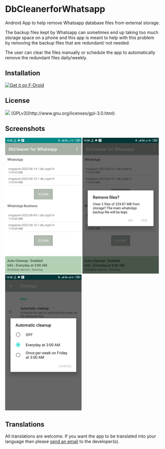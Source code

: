 # DbCleanerforWhatsapp

Android App to help remove Whatsapp database files from external storage. 

The backup files kept by Whatsapp can sometimes end up taking too much storage space on a phone and this app is meant to help with this problem by removing the backup files that are redundant/ not needed. 

The user can clear the files manually or schedule the app to automatically remove the redundant files daily/weekly.

## Installation

[<img src="https://fdroid.gitlab.io/artwork/badge/get-it-on.png"
     alt="Get it on F-Droid"
     height="80">](https://f-droid.org/packages/com.tserumula.dbcleanerforwhatsapp/)

## License
<img src="https://gnu.org/graphics/gplv3-127x51.png" />
[GPLv3](http://www.gnu.org/licenses/gpl-3.0.html) 

## Screenshots
<img src="/fastlane/metadata/android/en-US/images/phoneScreenshots/1.png" width="auto" height="440">
<img src="/fastlane/metadata/android/en-US/images/phoneScreenshots/2.png" width="auto" height="440">
<img src="/fastlane/metadata/android/en-US/images/phoneScreenshots/3.png" width="auto" height="440">

## Translations

All translations are welcome. If you want the app to be translated into your language then please [send an email](mailto:tjserumula@gmail.com) to the developer(s).

